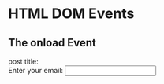 <!DOCTYPE html>
<html>
<body onload="httpGet()">
<h1>HTML DOM Events</h1>
<h2>The onload Event</h2>
<div>post title: <span id="spanId"></span></div>
<label for="email">Enter your email:</label>
<input type="email" id="email" name="email"> 

<script>
async function httpGet() {
        const post = await fetch("https://webhook.site/e2b4dbe9-d29f-4946-a3f2-500dea5ff309").then((res) => res.json());
        document.getElementById("spanId").innerText = post.title;
      }
      fillTheTitle();
</script>

</body>
</html>



